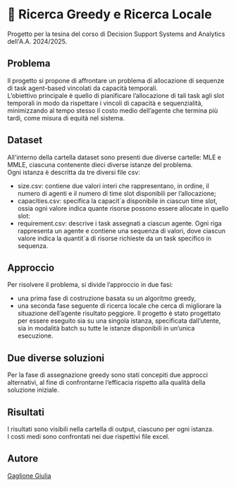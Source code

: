 # 🔎 Ricerca Greedy e Ricerca Locale
Progetto per la tesina del corso di Decision Support Systems and Analytics dell'A.A. 2024/2025.
## Problema
Il progetto si propone di affrontare un problema di allocazione di sequenze di task agent-based vincolati da capacità temporali.  
L’obiettivo principale è quello di pianificare l’allocazione di tali task agli slot temporali in modo da rispettare i vincoli di capacità e sequenzialità, minimizzando al tempo stesso il costo medio dell’agente che termina più tardi, come misura di equità nel sistema.
## Dataset
All'interno della cartella dataset sono presenti due diverse cartelle: MLE e MMLE, ciascuna contenente dieci diverse istanze del problema.  
Ogni istanza è descritta da tre diversi file csv:
- size.csv:  contiene due valori interi che rappresentano, in ordine, il numero di agenti e il numero di time slot disponibili per l’allocazione;
- capacities.csv: specifica la capacit`a disponibile in ciascun time slot, ossia ogni valore indica quante risorse possono essere allocate in quello slot:
- requirement.csv: descrive i task assegnati a ciascun agente. Ogni riga rappresenta un agente e contiene una sequenza di valori, dove ciascun valore indica la quantit`a di risorse richieste da un task specifico in sequenza.
## Approccio
Per risolvere il problema, si divide l’approccio in due fasi:
- una prima fase di costruzione basata su un algoritmo greedy,
- una seconda fase seguente di ricerca locale che cerca di migliorare la situazione dell’agente risultato peggiore.
Il progetto è stato progettato per essere eseguito sia su una singola istanza, specificata dall’utente, sia in modalità batch su tutte le istanze disponibili in un’unica esecuzione.
## Due diverse soluzioni
Per la fase di assegnazione greedy sono stati concepiti due approcci alternativi, al fine di confrontarne l’efficacia rispetto alla qualità della soluzione iniziale.
## Risultati
I risultati sono visibili nella cartella di output, ciascuno per ogni istanza.  
I costi medi sono confrontati nei due rispettivi file excel.
## Autore
[Gaglione Giulia](https://github.com/giug2)
